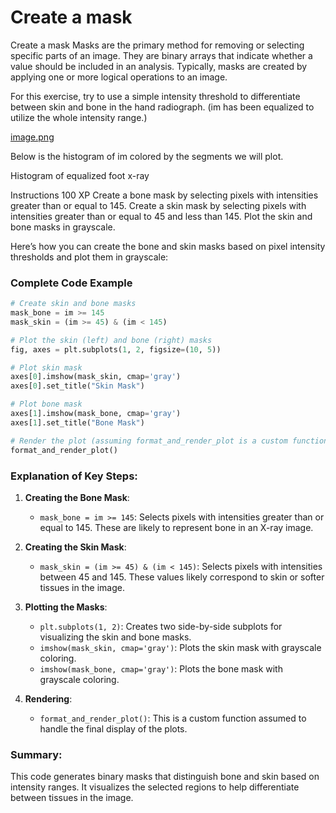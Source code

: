 # Create a mask

Create a mask
Masks are the primary method for removing or selecting specific parts of an image. They are binary arrays that indicate whether a value should be included in an analysis. Typically, masks are created by applying one or more logical operations to an image.

For this exercise, try to use a simple intensity threshold to differentiate between skin and bone in the hand radiograph. (im has been equalized to utilize the whole intensity range.)

[image.png](Ch2_L2_EqHist.png)

Below is the histogram of im colored by the segments we will plot.

Histogram of equalized foot x-ray

Instructions
100 XP
Create a bone mask by selecting pixels with intensities greater than or equal to 145.
Create a skin mask by selecting pixels with intensities greater than or equal to 45 and less than 145.
Plot the skin and bone masks in grayscale.

Here’s how you can create the bone and skin masks based on pixel intensity thresholds and plot them in grayscale:

### Complete Code Example

```python
# Create skin and bone masks
mask_bone = im >= 145
mask_skin = (im >= 45) & (im < 145)

# Plot the skin (left) and bone (right) masks
fig, axes = plt.subplots(1, 2, figsize=(10, 5))

# Plot skin mask
axes[0].imshow(mask_skin, cmap='gray')
axes[0].set_title("Skin Mask")

# Plot bone mask
axes[1].imshow(mask_bone, cmap='gray')
axes[1].set_title("Bone Mask")

# Render the plot (assuming format_and_render_plot is a custom function)
format_and_render_plot()
```

### Explanation of Key Steps:

1. **Creating the Bone Mask**:
   - `mask_bone = im >= 145`: Selects pixels with intensities greater than or equal to 145. These are likely to represent bone in an X-ray image.

2. **Creating the Skin Mask**:
   - `mask_skin = (im >= 45) & (im < 145)`: Selects pixels with intensities between 45 and 145. These values likely correspond to skin or softer tissues in the image.

3. **Plotting the Masks**:
   - `plt.subplots(1, 2)`: Creates two side-by-side subplots for visualizing the skin and bone masks.
   - `imshow(mask_skin, cmap='gray')`: Plots the skin mask with grayscale coloring.
   - `imshow(mask_bone, cmap='gray')`: Plots the bone mask with grayscale coloring.

4. **Rendering**:
   - `format_and_render_plot()`: This is a custom function assumed to handle the final display of the plots.

### Summary:
This code generates binary masks that distinguish bone and skin based on intensity ranges. It visualizes the selected regions to help differentiate between tissues in the image.